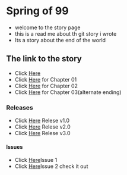 # Spring of 99
- welcome to the story page
- this is a read me about th git story i wrote
- Its a story  about the end of the world 
 ## The link to the story
 
 - Click [Here](https://sukhi2699.github.io/github-story-2019/)
 - Click [Here](https://sukhi2699.github.io/github-story-2019/Chapter1.html) for Chapter 01
 - Click [Here](https://sukhi2699.github.io/github-story-2019/Chapter2.html) for Chapter 02
 - Click [Here](https://sukhi2699.github.io/github-story-2019/alternate.html) for Chapter 03(alternate ending)



### Releases
- Click [Here](https://github.com/Sukhi2699/github-story-2019/releases/tag/v1.0) Relese v1.0
- Click [Here](https://github.com/Sukhi2699/github-story-2019/releases/tag/v2.0) Relese v2.0
- Click [Here](https://github.com/Sukhi2699/github-story-2019/releases/tag/v3.0) Relese v3.0
#### Issues
- Click [Here](https://github.com/Sukhi2699/github-story-2019/issues/1)Issue 1
- Click [Here](https://github.com/Sukhi2699/github-story-2019/issues/2)Issue 2
check it out
